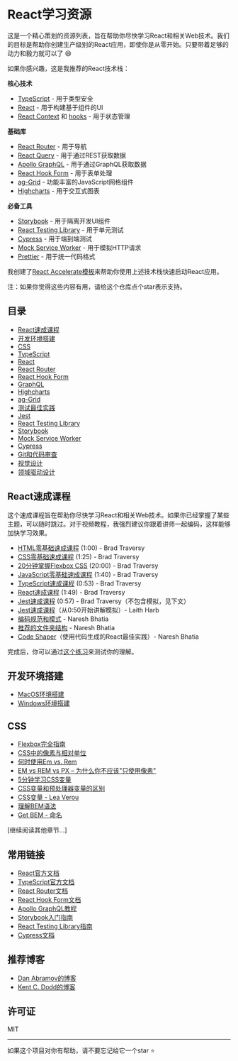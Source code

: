 # React学习资源

这是一个精心策划的资源列表，旨在帮助你尽快学习React和相关Web技术。我们的目标是帮助你创建生产级别的React应用，即使你是从零开始。只要带着足够的动力和毅力就可以了 :smile:

如果你感兴趣，这是我推荐的React技术栈：

**核心技术**

- [TypeScript](https://www.typescriptlang.org/docs/) - 用于类型安全
- [React](https://reactjs.org/) - 用于构建基于组件的UI
- [React Context](https://reactjs.org/docs/context.html) 和 [hooks](https://reactjs.org/docs/hooks-intro.html) - 用于状态管理

**基础库**

- [React Router](https://reactrouter.com/) - 用于导航
- [React Query](https://react-query.tanstack.com/) - 用于通过REST获取数据
- [Apollo GraphQL](https://www.apollographql.com/docs/) - 用于通过GraphQL获取数据
- [React Hook Form](https://react-hook-form.com/get-started) - 用于表单处理
- [ag-Grid](https://www.ag-grid.com) - 功能丰富的JavaScript网格组件
- [Highcharts](https://www.highcharts.com) - 用于交互式图表

**必备工具**

- [Storybook](https://storybook.js.org/) - 用于隔离开发UI组件
- [React Testing Library](https://testing-library.com/) - 用于单元测试
- [Cypress](https://www.cypress.io/) - 用于端到端测试
- [Mock Service Worker](https://mswjs.io/) - 用于模拟HTTP请求
- [Prettier](https://prettier.io/) - 用于统一代码格式

我创建了[React Accelerate模板](https://github.com/PublicisSapient/cra-template-accelerate)来帮助你使用上述技术栈快速启动React应用。

注：如果你觉得这些内容有用，请给这个仓库点个star表示支持。

## 目录

- [React速成课程](#react速成课程)
- [开发环境搭建](#开发环境搭建)
- [CSS](#css)
- [TypeScript](#typescript)
- [React](#react)
- [React Router](#react-router)
- [React Hook Form](#react-hook-form)
- [GraphQL](#graphql)
- [Highcharts](#highcharts)
- [ag-Grid](#ag-grid)
- [测试最佳实践](#测试最佳实践)
- [Jest](#jest)
- [React Testing Library](#react-testing-library)
- [Storybook](#storybook)
- [Mock Service Worker](#mock-service-worker)
- [Cypress](#cypress)
- [Git和代码审查](#git和代码审查)
- [视觉设计](#视觉设计)
- [领域驱动设计](#领域驱动设计)

## React速成课程

这个速成课程旨在帮助你尽快学习React和相关Web技术。如果你已经掌握了某些主题，可以随时跳过。对于视频教程，我强烈建议你跟着讲师一起编码，这样能够加快学习效果。

- [HTML零基础速成课程](https://www.youtube.com/watch?v=UB1O30fR-EE) (1:00) - Brad Traversy
- [CSS零基础速成课程](https://www.youtube.com/watch?v=yfoY53QXEnI) (1:25) - Brad Traversy
- [20分钟掌握Flexbox CSS](https://www.youtube.com/watch?v=JJSoEo8JSnc) (20:00) - Brad Traversy
- [JavaScript零基础速成课程](https://www.youtube.com/watch?v=hdI2bqOjy3c) (1:40) - Brad Traversy
- [TypeScript速成课程](https://www.youtube.com/watch?v=BCg4U1FzODs) (0:53) - Brad Traversy
- [React速成课程](https://www.youtube.com/watch?v=w7ejDZ8SWv8) (1:49) - Brad Traversy
- [Jest速成课程](https://www.youtube.com/watch?v=7r4xVDI2vho) (0:57) - Brad Traversy（不包含模拟，见下文）
- [Jest速成课程](https://www.youtube.com/watch?v=ajiAl5UNzBU)（从0:50开始讲解模拟）- Laith Harb
- [编码规范和模式](./docs/coding-conventions-and-patterns.md) - Naresh Bhatia
- [推荐的文件夹结构](./docs/folder-structure.md) - Naresh Bhatia
- [Code Shaper](https://www.code-shaper.org/docs/getting-started/intro)（使用代码生成的React最佳实践）- Naresh Bhatia

完成后，你可以通过[这个练习](https://github.com/nareshbhatia/react-takeout-exercise)来测试你的理解。

## 开发环境搭建

- [MacOS环境搭建](./docs/dev-machine-setup-macos.md)
- [Windows环境搭建](./docs/dev-machine-setup-windows.md)

## CSS

- [Flexbox完全指南](https://css-tricks.com/snippets/css/a-guide-to-flexbox/)
- [CSS中的像素与相对单位](https://www.24a11y.com/2019/pixels-vs-relative-units-in-css-why-its-still-a-big-deal/)
- [何时使用Em vs. Rem](https://webdesign.tutsplus.com/tutorials/comprehensive-guide-when-to-use-em-vs-rem--cms-23984)
- [EM vs REM vs PX – 为什么你不应该"只使用像素"](https://engageinteractive.co.uk/blog/em-vs-rem-vs-px)
- [5分钟学习CSS变量](https://www.freecodecamp.org/news/learn-css-variables-in-5-minutes-80cf63b4025d/)
- [CSS变量和预处理器变量的区别](https://css-tricks.com/difference-between-types-of-css-variables/)
- [CSS变量 - Lea Verou](https://www.youtube.com/watch?v=2an6-WVPuJU)
- [理解BEM语法](https://csswizardry.com/2013/01/mindbemding-getting-your-head-round-bem-syntax/)
- [Get BEM - 命名](http://getbem.com/naming/)

[继续阅读其他章节...]

## 常用链接

- [React官方文档](https://reactjs.org/docs/getting-started.html)
- [TypeScript官方文档](https://www.typescriptlang.org/docs/)
- [React Router文档](https://reactrouter.com/docs/en/v6)
- [React Hook Form文档](https://react-hook-form.com/get-started)
- [Apollo GraphQL教程](https://odyssey.apollographql.com/)
- [Storybook入门指南](https://storybook.js.org/docs/react/get-started/introduction)
- [React Testing Library指南](https://testing-library.com/docs/)
- [Cypress文档](https://docs.cypress.io/guides/overview/why-cypress)

## 推荐博客

- [Dan Abramov的博客](https://overreacted.io/)
- [Kent C. Dodd的博客](https://kentcdodds.com/)

## 许可证

MIT

---
如果这个项目对你有帮助，请不要忘记给它一个star ⭐
